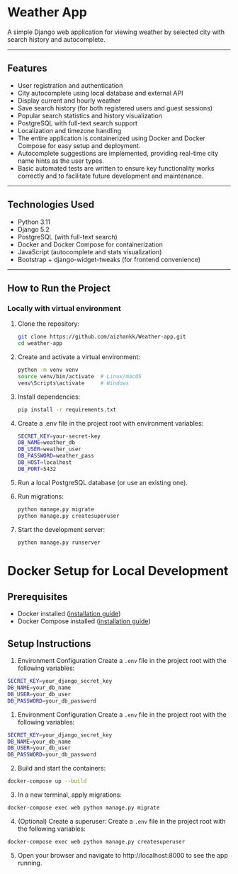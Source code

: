 # Weather App

A simple Django web application for viewing weather by selected city with search history and autocomplete.

---

## Features

- User registration and authentication  
- City autocomplete using local database and external API  
- Display current and hourly weather  
- Save search history (for both registered users and guest sessions)  
- Popular search statistics and history visualization  
- PostgreSQL with full-text search support  
- Localization and timezone handling
- The entire application is containerized using Docker and Docker Compose for easy setup and deployment.
- Autocomplete suggestions are implemented, providing real-time city name hints as the user types.
- Basic automated tests are written to ensure key functionality works correctly and to facilitate future development and maintenance.

---

## Technologies Used

- Python 3.11  
- Django 5.2  
- PostgreSQL (with full-text search)  
- Docker and Docker Compose for containerization  
- JavaScript (autocomplete and stats visualization)  
- Bootstrap + django-widget-tweaks (for frontend convenience)  

---

## How to Run the Project

### Locally with virtual environment

1. Clone the repository:

   ```bash
   git clone https://github.com/aizhankk/Weather-app.git
   cd weather-app

2. Create and activate a virtual environment:
   ```bash
   python -m venv venv
   source venv/bin/activate  # Linux/macOS
   venv\Scripts\activate     # Windows
   ```
3. Install dependencies:
   ```bash
   pip install -r requirements.txt
   ```
4. Create a .env file in the project root with environment variables:
   ```bash
   SECRET_KEY=your-secret-key
   DB_NAME=weather_db
   DB_USER=weather_user
   DB_PASSWORD=weather_pass
   DB_HOST=localhost
   DB_PORT=5432
   ```
5. Run a local PostgreSQL database (or use an existing one).
6. Run migrations:

   ```bash
   python manage.py migrate
   python manage.py createsuperuser
   ```

7. Start the development server:
   ```bash
   python manage.py runserver
   ```
# Docker Setup for Local Development

## Prerequisites
- Docker installed ([installation guide](https://docs.docker.com/get-docker/))
- Docker Compose installed ([installation guide](https://docs.docker.com/compose/install/))

## Setup Instructions

1. Environment Configuration
Create a `.env` file in the project root with the following variables:
```bash
SECRET_KEY=your_django_secret_key
DB_NAME=your_db_name
DB_USER=your_db_user
DB_PASSWORD=your_db_password
```


1. Environment Configuration
Create a `.env` file in the project root with the following variables:
```bash
SECRET_KEY=your_django_secret_key
DB_NAME=your_db_name
DB_USER=your_db_user
DB_PASSWORD=your_db_password
```

2. Build and start the containers:
```bash
docker-compose up --build
```

3. In a new terminal, apply migrations:
```bash
docker-compose exec web python manage.py migrate
```


4. (Optional) Create a superuser:
Create a `.env` file in the project root with the following variables:
```bash
docker-compose exec web python manage.py createsuperuser
```

5. Open your browser and navigate to http://localhost:8000 to see the app running.

